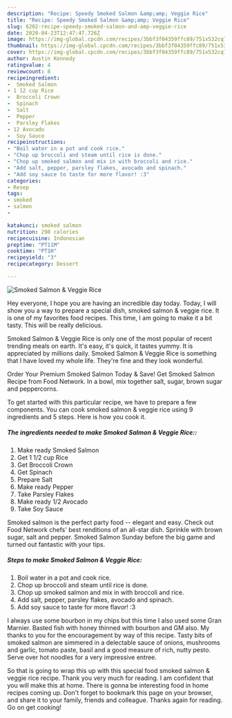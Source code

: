 ```yaml
---
description: "Recipe: Speedy Smoked Salmon &amp;amp; Veggie Rice"
title: "Recipe: Speedy Smoked Salmon &amp;amp; Veggie Rice"
slug: 6202-recipe-speedy-smoked-salmon-and-amp-veggie-rice
date: 2020-04-23T12:47:47.726Z
image: https://img-global.cpcdn.com/recipes/3bbf3f04359ffc89/751x532cq70/smoked-salmon-veggie-rice-recipe-main-photo.jpg
thumbnail: https://img-global.cpcdn.com/recipes/3bbf3f04359ffc89/751x532cq70/smoked-salmon-veggie-rice-recipe-main-photo.jpg
cover: https://img-global.cpcdn.com/recipes/3bbf3f04359ffc89/751x532cq70/smoked-salmon-veggie-rice-recipe-main-photo.jpg
author: Austin Kennedy
ratingvalue: 4
reviewcount: 8
recipeingredient:
-  Smoked Salmon
- 1 12 cup Rice
-  Broccoli Crown
-  Spinach
-  Salt
-  Pepper
-  Parsley Flakes
- 12 Avocado
-  Soy Sauce
recipeinstructions:
- "Boil water in a pot and cook rice."
- "Chop up broccoli and steam until rice is done."
- "Chop up smoked salmon and mix in with broccoli and rice."
- "Add salt, pepper, parsley flakes, avocado and spinach."
- "Add soy sauce to taste for more flavor! :3"
categories:
- Resep
tags:
- smoked
- salmon
- 

katakunci: smoked salmon 
nutrition: 298 calories
recipecuisine: Indonesian
preptime: "PT11M"
cooktime: "PT1H"
recipeyield: "3"
recipecategory: Dessert

---
```



![Smoked Salmon &amp; Veggie Rice](https://img-global.cpcdn.com/recipes/3bbf3f04359ffc89/751x532cq70/smoked-salmon-veggie-rice-recipe-main-photo.jpg)

Hey everyone, I hope you are having an incredible day today. Today, I will show you a way to prepare a special dish, smoked salmon &amp; veggie rice. It is one of my favorites food recipes. This time, I am going to make it a bit tasty. This will be really delicious.

Smoked Salmon &amp; Veggie Rice is only one of the most popular of recent trending meals on earth. It's easy, it's quick, it tastes yummy. It is appreciated by millions daily. Smoked Salmon &amp; Veggie Rice is something that I have loved my whole life. They're fine and they look wonderful.

Order Your Premium Smoked Salmon Today &amp; Save! Get Smoked Salmon Recipe from Food Network. In a bowl, mix together salt, sugar, brown sugar and peppercorns.


To get started with this particular recipe, we have to prepare a few components. You can cook smoked salmon &amp; veggie rice using 9 ingredients and 5 steps. Here is how you cook it.

##### The ingredients needed to make Smoked Salmon &amp; Veggie Rice::

1. Make ready  Smoked Salmon
1. Get 1 1/2 cup Rice
1. Get  Broccoli Crown
1. Get  Spinach
1. Prepare  Salt
1. Make ready  Pepper
1. Take  Parsley Flakes
1. Make ready 1/2 Avocado
1. Take  Soy Sauce


Smoked salmon is the perfect party food -- elegant and easy. Check out Food Network chefs&#39; best renditions of an all-star dish. Sprinkle with brown sugar, salt and pepper. Smoked Salmon Sunday before the big game and turned out fantastic with your tips. 

##### Steps to make Smoked Salmon &amp; Veggie Rice:

1. Boil water in a pot and cook rice.
1. Chop up broccoli and steam until rice is done.
1. Chop up smoked salmon and mix in with broccoli and rice.
1. Add salt, pepper, parsley flakes, avocado and spinach.
1. Add soy sauce to taste for more flavor! :3


I always use some bourbon in my chips but this time I also used some Gran Marnier. Basted fish with honey thinned with bourbon and GM also. My thanks to you for the encouragement by way of this recipe. Tasty bits of smoked salmon are simmered in a delectable sauce of onions, mushrooms and garlic, tomato paste, basil and a good measure of rich, nutty pesto. Serve over hot noodles for a very impressive entree. 

So that is going to wrap this up with this special food smoked salmon &amp; veggie rice recipe. Thank you very much for reading. I am confident that you will make this at home. There is gonna be interesting food in home recipes coming up. Don't forget to bookmark this page on your browser, and share it to your family, friends and colleague. Thanks again for reading. Go on get cooking!
